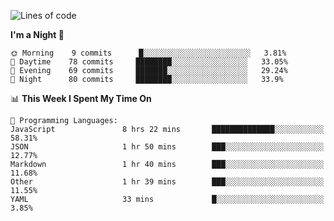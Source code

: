 <!--START_SECTION:waka-->
![Lines of code](https://img.shields.io/badge/From%20Hello%20World%20I%27ve%20Written-436872%20lines%20of%20code-blue)

**I'm a Night 🦉** 

```text
🌞 Morning    9 commits      █░░░░░░░░░░░░░░░░░░░░░░░░   3.81% 
🌆 Daytime    78 commits     ████████░░░░░░░░░░░░░░░░░   33.05% 
🌃 Evening    69 commits     ███████░░░░░░░░░░░░░░░░░░   29.24% 
🌙 Night      80 commits     ████████░░░░░░░░░░░░░░░░░   33.9%

```


📊 **This Week I Spent My Time On** 

```text
💬 Programming Languages: 
JavaScript               8 hrs 22 mins       ██████████████░░░░░░░░░░░   58.31% 
JSON                     1 hr 50 mins        ███░░░░░░░░░░░░░░░░░░░░░░   12.77% 
Markdown                 1 hr 40 mins        ███░░░░░░░░░░░░░░░░░░░░░░   11.68% 
Other                    1 hr 39 mins        ███░░░░░░░░░░░░░░░░░░░░░░   11.55% 
YAML                     33 mins             █░░░░░░░░░░░░░░░░░░░░░░░░   3.85%

```


<!--END_SECTION:waka-->
